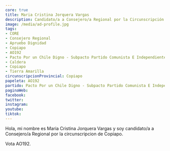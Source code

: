 ```yaml
---
core: true
title: Maria Cristina Jorquera Vargas
description: Candidato/a a Consejero/a Regional por la Circunscripción de Copiapo
image: /media/ad-profile.jpg
tags:
- CORE
- Consejero Regional
- Apruebo Dignidad
- Copiapo
- AO192
- Pacto Por un Chile Digno - Subpacto Partido Comunista E Independientes - Igualdad
- Caldera
- Copiapo
- Tierra Amarilla
circunscripcionProvincial: Copiapo
papeleta: AO192
partido: Pacto Por un Chile Digno - Subpacto Partido Comunista E Independientes - Igualdad
paginaWeb:
facebook:
twitter:
instagram:
youtube:
tiktok:
---
```

Hola, mi nombre es Maria Cristina Jorquera Vargas y soy candidato/a a Consejero/a Regional por la circunscripcion de Copiapo.

Vota AO192.